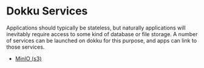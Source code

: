# Dokku Services

Applications should typically be stateless, but naturally applications will inevitably require access to some kind of database or file storage. A number of services can be launched on dokku for this purpose, and apps can link to those services.

- [MinIO (s3)](./51-minio.md)
